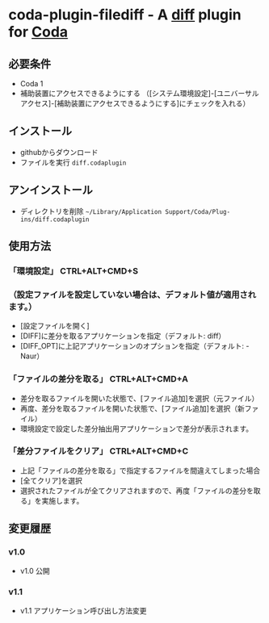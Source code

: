 **coda-plugin-filediff** - A [diff](http://github.com/harmar/coda-plugin-filediff) plugin for [Coda](http://www.panic.com/coda)
===

必要条件
---

 * Coda 1
 * 補助装置にアクセスできるようにする
   （[システム環境設定]-[ユニバーサルアクセス]-[補助装置にアクセスできるようにする]にチェックを入れる）


インストール
---

 *  githubからダウンロード
 *  ファイルを実行 `diff.codaplugin`


アンインストール
---

 * ディレクトリを削除 `~/Library/Application Support/Coda/Plug-ins/diff.codaplugin`


使用方法
---

### 「環境設定」 CTRL+ALT+CMD+S
### （設定ファイルを設定していない場合は、デフォルト値が適用されます。）
 * [設定ファイルを開く]
 * [DIFF]に差分を取るアプリケーションを指定（デフォルト: diff）
 * [DIFF_OPT]に上記アプリケーションのオプションを指定（デフォルト: -Naur）

### 「ファイルの差分を取る」 CTRL+ALT+CMD+A
 * 差分を取るファイルを開いた状態で、[ファイル追加]を選択（元ファイル）
 * 再度、差分を取るファイルを開いた状態で、[ファイル追加]を選択（新ファイル）
 * 環境設定で設定した差分抽出用アプリケーションで差分が表示されます。

### 「差分ファイルをクリア」 CTRL+ALT+CMD+C
 * 上記「ファイルの差分を取る」で指定するファイルを間違えてしまった場合
 * [全てクリア]を選択
 * 選択されたファイルが全てクリアされますので、再度「ファイルの差分を取る」を実施します。


変更履歴
---

### v1.0
 * v1.0 公開

### v1.1
 * v1.1 アプリケーション呼び出し方法変更


